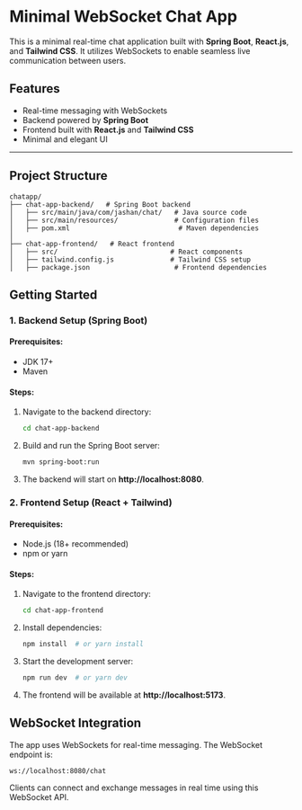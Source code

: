 # Minimal WebSocket Chat App

This is a minimal real-time chat application built with **Spring Boot**, **React.js**, and **Tailwind CSS**. It utilizes WebSockets to enable seamless live communication between users.

## Features
- Real-time messaging with WebSockets
- Backend powered by **Spring Boot**
- Frontend built with **React.js** and **Tailwind CSS**
- Minimal and elegant UI

---

## Project Structure
```
chatapp/
├── chat-app-backend/   # Spring Boot backend
│   ├── src/main/java/com/jashan/chat/   # Java source code
│   ├── src/main/resources/              # Configuration files
│   ├── pom.xml                           # Maven dependencies
│
├── chat-app-frontend/   # React frontend
│   ├── src/                            # React components
│   ├── tailwind.config.js              # Tailwind CSS setup
│   ├── package.json                     # Frontend dependencies
```

## Getting Started

### 1. Backend Setup (Spring Boot)
#### Prerequisites:
- JDK 17+
- Maven

#### Steps:
1. Navigate to the backend directory:
   ```sh
   cd chat-app-backend
   ```
2. Build and run the Spring Boot server:
   ```sh
   mvn spring-boot:run
   ```
3. The backend will start on **http://localhost:8080**.

### 2. Frontend Setup (React + Tailwind)
#### Prerequisites:
- Node.js (18+ recommended)
- npm or yarn

#### Steps:
1. Navigate to the frontend directory:
   ```sh
   cd chat-app-frontend
   ```
2. Install dependencies:
   ```sh
   npm install  # or yarn install
   ```
3. Start the development server:
   ```sh
   npm run dev  # or yarn dev
   ```
4. The frontend will be available at **http://localhost:5173**.

## WebSocket Integration
The app uses WebSockets for real-time messaging. The WebSocket endpoint is:
```
ws://localhost:8080/chat
```
Clients can connect and exchange messages in real time using this WebSocket API.

